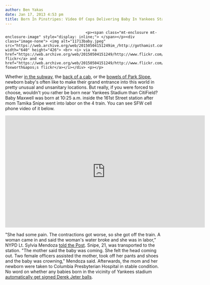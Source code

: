 ```yaml
---
author: Ben Yakas
date: Jan 17, 2013 4:53 pm
title: Born In Pinstripes: Video Of Cops Delivering Baby In Yankees Stadium Subway Station
---
```


	
										<p><span class="mt-enclosure mt-enclosure-image" style="display: inline;"> </span></p><div class="image-none"> <img alt="11713baby.jpeg" src="https://web.archive.org/web/20150504151249im_/http://gothamist.com/attachments/byakas/11713baby.jpeg" width="640" height="426"> <br> <i> via <a href="https://web.archive.org/web/20150504151249/http://www.flickr.com/photos/jms2/2721006280/">jms2&apos;s flickr</a> and <a href="https://web.archive.org/web/20150504151249/http://www.flickr.com/photos/lorih/3363021643/">lori foxworth&apos;s flickr</a></i></div> <p></p>

<p>Whether <a href="https://web.archive.org/web/20150504151249/http://gothamist.com/2012/06/27/baby_on_board_baby_born_on_the_j_tr.php">in the subway</a>, the <a href="https://web.archive.org/web/20150504151249/http://gothamist.com/2012/02/23/video_occupy_baby_born_in_back_of_t.php">back of a cab</a>, or the <a href="https://web.archive.org/web/20150504151249/http://gothamist.com/2013/01/01/first_nyc_baby_of_2013_apparently_b.php">bowels of Park Slope</a>, newborn baby&apos;s often like to make their grand entrance into this world in pretty unusual and unsanitary locations. But really, if you were forced to choose, wouldn&apos;t you rather be born near Yankees Stadium than CitiField? Baby Maxwell was born at 10:25 a.m. inside the 161st Street station after mom Tamika Snipe went into labor on the 4 train. You can see SFW cell phone video of it below.</p>

<p><iframe width="640" height="360" src="https://web.archive.org/web/20150504151249if_/http://www.youtube.com/embed/r2sDEJn87wU" frameborder="0" allowfullscreen></iframe></p>

<p>&quot;She had some pain. The contractions got worse, so she got off the train. A woman came in and said the woman&apos;s water broke and she was in labor,&#x201D; NYPD Lt. Sylvia Mendoza <a href="https://web.archive.org/web/20150504151249/http://www.nypost.com/p/news/local/bronx/good_catch_cops_deliver_baby_at_DWAB9Rs3waY4pQrjj5fAaN">told the Post</a>. Snipe, 21, was transported to the station. &quot;The mother said the baby was coming. She felt the head coming out. Two female officers assisted the mother, took off her pants and shoes and the baby was crowning,&quot; Mendoza said. Afterwards, the mom and her newborn were taken to Columbia Presbyterian Hospital in stable condition. No word on whether any babies born in the vicinity of Yankees stadium <a href="https://web.archive.org/web/20150504151249/http://gothamist.com/2011/12/13/after_you_sleep_with_derek_jeter_yo.php">automatically get signed Derek Jeter balls</a>.</p>					
										
									
				